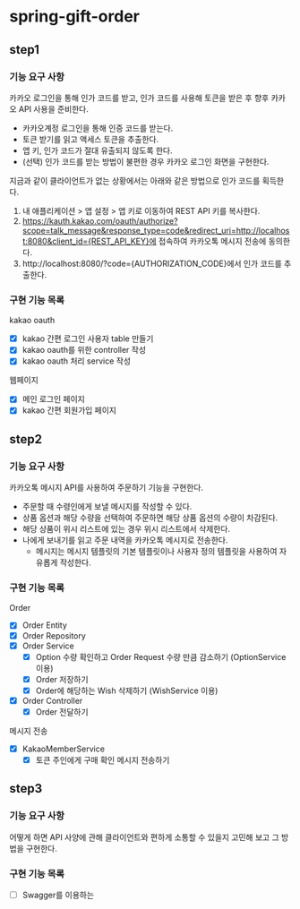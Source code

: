# spring-gift-order
## step1
### 기능 요구 사항
카카오 로그인을 통해 인가 코드를 받고, 인가 코드를 사용해 토큰을 받은 후 향후 카카오 API 사용을 준비한다.

- 카카오계정 로그인을 통해 인증 코드를 받는다.
- 토큰 받기를 읽고 액세스 토큰을 추출한다.
- 앱 키, 인가 코드가 절대 유출되지 않도록 한다.
- (선택) 인가 코드를 받는 방법이 불편한 경우 카카오 로그인 화면을 구현한다.

지금과 같이 클라이언트가 없는 상황에서는 아래와 같은 방법으로 인가 코드를 획득한다.

1. 내 애플리케이션 > 앱 설정 > 앱 키로 이동하여 REST API 키를 복사한다.
2. https://kauth.kakao.com/oauth/authorize?scope=talk_message&response_type=code&redirect_uri=http://localhost:8080&client_id={REST_API_KEY}에 접속하여 카카오톡 메시지 전송에 동의한다.
3. http://localhost:8080/?code={AUTHORIZATION_CODE}에서 인가 코드를 추출한다.

### 구현 기능 목록
kakao oauth
- [X] kakao 간편 로그인 사용자 table 만들기
- [X] kakao oauth를 위한 controller 작성
- [X] kakao oauth 처리 service 작성

웹페이지
- [X] 메인 로그인 페이지
- [X] kakao 간편 회원가입 페이지

## step2
### 기능 요구 사항
카카오톡 메시지 API를 사용하여 주문하기 기능을 구현한다.
- 주문할 때 수령인에게 보낼 메시지를 작성할 수 있다.
- 상품 옵션과 해당 수량을 선택하여 주문하면 해당 상품 옵션의 수량이 차감된다.
- 해당 상품이 위시 리스트에 있는 경우 위시 리스트에서 삭제한다.
- 나에게 보내기를 읽고 주문 내역을 카카오톡 메시지로 전송한다.
  - 메시지는 메시지 템플릿의 기본 템플릿이나 사용자 정의 템플릿을 사용하여 자유롭게 작성한다.

### 구현 기능 목록
Order
- [X] Order Entity
- [X] Order Repository
- [X] Order Service
  - [X] Option 수량 확인하고 Order Request 수량 만큼 감소하기 (OptionService 이용)
  - [X] Order 저장하기
  - [X] Order에 해당하는 Wish 삭제하기 (WishService 이용)
- [X] Order Controller
  - [X] Order 전달하기

메시지 전송
- [X] KakaoMemberService
  - [X] 토큰 주인에게 구매 확인 메시지 전송하기

## step3
### 기능 요구 사항
어떻게 하면 API 사양에 관해 클라이언트와 편하게 소통할 수 있을지 고민해 보고 그 방법을 구현한다.

### 구현 기능 목록
- [ ] Swagger를 이용하는 